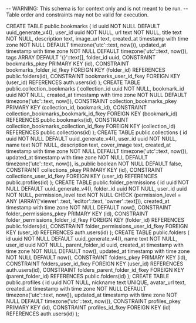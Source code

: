 -- WARNING: This schema is for context only and is not meant to be run.
-- Table order and constraints may not be valid for execution.

CREATE TABLE public.bookmarks (
  id uuid NOT NULL DEFAULT uuid_generate_v4(),
  user_id uuid NOT NULL,
  url text NOT NULL,
  title text NOT NULL,
  description text,
  image_url text,
  created_at timestamp with time zone NOT NULL DEFAULT timezone('utc'::text, now()),
  updated_at timestamp with time zone NOT NULL DEFAULT timezone('utc'::text, now()),
  tags ARRAY DEFAULT '{}'::text[],
  folder_id uuid,
  CONSTRAINT bookmarks_pkey PRIMARY KEY (id),
  CONSTRAINT bookmarks_folder_id_fkey FOREIGN KEY (folder_id) REFERENCES public.folders(id),
  CONSTRAINT bookmarks_user_id_fkey FOREIGN KEY (user_id) REFERENCES auth.users(id)
);
CREATE TABLE public.collection_bookmarks (
  collection_id uuid NOT NULL,
  bookmark_id uuid NOT NULL,
  created_at timestamp with time zone NOT NULL DEFAULT timezone('utc'::text, now()),
  CONSTRAINT collection_bookmarks_pkey PRIMARY KEY (collection_id, bookmark_id),
  CONSTRAINT collection_bookmarks_bookmark_id_fkey FOREIGN KEY (bookmark_id) REFERENCES public.bookmarks(id),
  CONSTRAINT collection_bookmarks_collection_id_fkey FOREIGN KEY (collection_id) REFERENCES public.collections(id)
);
CREATE TABLE public.collections (
  id uuid NOT NULL DEFAULT uuid_generate_v4(),
  user_id uuid NOT NULL,
  name text NOT NULL,
  description text,
  cover_image text,
  created_at timestamp with time zone NOT NULL DEFAULT timezone('utc'::text, now()),
  updated_at timestamp with time zone NOT NULL DEFAULT timezone('utc'::text, now()),
  is_public boolean NOT NULL DEFAULT false,
  CONSTRAINT collections_pkey PRIMARY KEY (id),
  CONSTRAINT collections_user_id_fkey FOREIGN KEY (user_id) REFERENCES public.profiles(id)
);
CREATE TABLE public.folder_permissions (
  id uuid NOT NULL DEFAULT uuid_generate_v4(),
  folder_id uuid NOT NULL,
  user_id uuid NOT NULL,
  permission_level text NOT NULL CHECK (permission_level = ANY (ARRAY['viewer'::text, 'editor'::text, 'owner'::text])),
  created_at timestamp with time zone NOT NULL DEFAULT now(),
  CONSTRAINT folder_permissions_pkey PRIMARY KEY (id),
  CONSTRAINT folder_permissions_folder_id_fkey FOREIGN KEY (folder_id) REFERENCES public.folders(id),
  CONSTRAINT folder_permissions_user_id_fkey FOREIGN KEY (user_id) REFERENCES auth.users(id)
);
CREATE TABLE public.folders (
  id uuid NOT NULL DEFAULT uuid_generate_v4(),
  name text NOT NULL,
  user_id uuid NOT NULL,
  parent_folder_id uuid,
  created_at timestamp with time zone NOT NULL DEFAULT now(),
  updated_at timestamp with time zone NOT NULL DEFAULT now(),
  CONSTRAINT folders_pkey PRIMARY KEY (id),
  CONSTRAINT folders_user_id_fkey FOREIGN KEY (user_id) REFERENCES auth.users(id),
  CONSTRAINT folders_parent_folder_id_fkey FOREIGN KEY (parent_folder_id) REFERENCES public.folders(id)
);
CREATE TABLE public.profiles (
  id uuid NOT NULL,
  nickname text UNIQUE,
  avatar_url text,
  created_at timestamp with time zone NOT NULL DEFAULT timezone('utc'::text, now()),
  updated_at timestamp with time zone NOT NULL DEFAULT timezone('utc'::text, now()),
  CONSTRAINT profiles_pkey PRIMARY KEY (id),
  CONSTRAINT profiles_id_fkey FOREIGN KEY (id) REFERENCES auth.users(id)
);